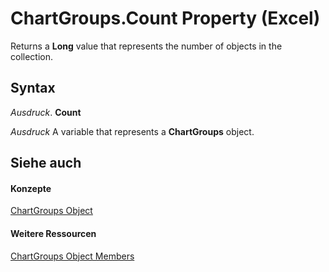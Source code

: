 
# ChartGroups.Count Property (Excel)

Returns a  **Long** value that represents the number of objects in the collection.


## Syntax

 _Ausdruck_. **Count**

 _Ausdruck_ A variable that represents a **ChartGroups** object.


## Siehe auch


#### Konzepte


[ChartGroups Object](991147bc-bbb5-9f7d-a7c9-55854aa50325.md)
#### Weitere Ressourcen


[ChartGroups Object Members](http://msdn.microsoft.com/library/791550d6-5063-ee3c-3a73-26dc4cb2a360%28Office.15%29.aspx)